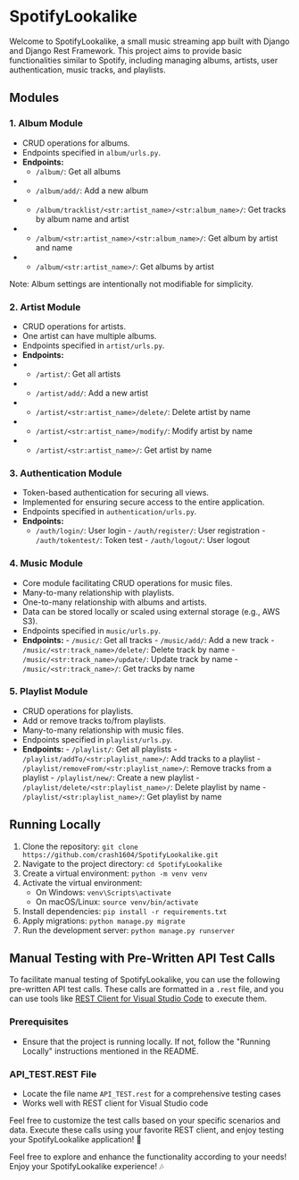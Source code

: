 # SpotifyLookalike

Welcome to SpotifyLookalike, a small music streaming app built with Django and Django Rest Framework. This project aims to provide basic functionalities similar to Spotify, including managing albums, artists, user authentication, music tracks, and playlists.

## Modules

### 1. **Album Module**
   - CRUD operations for albums.
   - Endpoints specified in `album/urls.py`.
   - **Endpoints:**
      - `/album/`: Get all albums
   - - `/album/add/`: Add a new album
   - - `/album/tracklist/<str:artist_name>/<str:album_name>/`: Get tracks by album name and artist
   - - `/album/<str:artist_name>/<str:album_name>/`: Get album by artist and name
   - - `/album/<str:artist_name>/`: Get albums by artist

   Note: Album settings are intentionally not modifiable for simplicity.

### 2. **Artist Module**
   - CRUD operations for artists.
   - One artist can have multiple albums.
   - Endpoints specified in `artist/urls.py`.
   - **Endpoints:**
   - - `/artist/`: Get all artists
   - - `/artist/add/`: Add a new artist
   - - `/artist/<str:artist_name>/delete/`: Delete artist by name
   - - `/artist/<str:artist_name>/modify/`: Modify artist by name
   - - `/artist/<str:artist_name>/`: Get artist by name

### 3. **Authentication Module**
   - Token-based authentication for securing all views.
   - Implemented for ensuring secure access to the entire application.
   - Endpoints specified in `authentication/urls.py`.
   - **Endpoints:**
     - `/auth/login/`: User login
    - `/auth/register/`: User registration
    - `/auth/tokentest/`: Token test
    - `/auth/logout/`: User logout

### 4. **Music Module**
   - Core module facilitating CRUD operations for music files.
   - Many-to-many relationship with playlists.
   - One-to-many relationship with albums and artists.
   - Data can be stored locally or scaled using external storage (e.g., AWS S3).
   - Endpoints specified in `music/urls.py`.
   - **Endpoints:**
    - `/music/`: Get all tracks
    - `/music/add/`: Add a new track
    - `/music/<str:track_name>/delete/`: Delete track by name
    - `/music/<str:track_name>/update/`: Update track by name
    - `/music/<str:track_name>/`: Get tracks by name

### 5. **Playlist Module**
   - CRUD operations for playlists.
   - Add or remove tracks to/from playlists.
   - Many-to-many relationship with music files.
   - Endpoints specified in `playlist/urls.py`.
   - **Endpoints:**
    - `/playlist/`: Get all playlists
    - `/playlist/addTo/<str:playlist_name>/`: Add tracks to a playlist
    - `/playlist/removeFrom/<str:playlist_name>/`: Remove tracks from a playlist
    - `/playlist/new/`: Create a new playlist
    - `/playlist/delete/<str:playlist_name>/`: Delete playlist by name
    - `/playlist/<str:playlist_name>/`: Get playlist by name

## Running Locally
1. Clone the repository: `git clone https://github.com/crash1604/SpotifyLookalike.git`
2. Navigate to the project directory: `cd SpotifyLookalike`
3. Create a virtual environment: `python -m venv venv`
4. Activate the virtual environment:
    - On Windows: `venv\Scripts\activate`
    - On macOS/Linux: `source venv/bin/activate`
5. Install dependencies: `pip install -r requirements.txt`
6. Apply migrations: `python manage.py migrate`
7. Run the development server: `python manage.py runserver`

## Manual Testing with Pre-Written API Test Calls

To facilitate manual testing of SpotifyLookalike, you can use the following pre-written API test calls. These calls are formatted in a `.rest` file, and you can use tools like [REST Client for Visual Studio Code](https://marketplace.visualstudio.com/items?itemName=humao.rest-client) to execute them.

### Prerequisites
- Ensure that the project is running locally. If not, follow the "Running Locally" instructions mentioned in the README.

### API_TEST.REST File
- Locate the file name `API_TEST.rest` for a comprehensive testing cases
- Works well with REST client for Visual Studio code

Feel free to customize the test calls based on your specific scenarios and data. Execute these calls using your favorite REST client, and enjoy testing your SpotifyLookalike application! 🚀

Feel free to explore and enhance the functionality according to your needs! Enjoy your SpotifyLookalike experience! 🎶 
